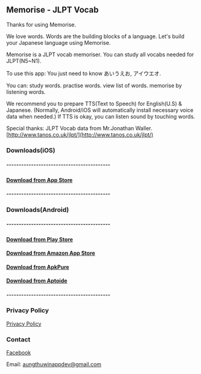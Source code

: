 ## Memorise - JLPT Vocab
Thanks for using Memorise.

We love words.
Words are the building blocks of a language.
Let's build your Japanese language using Memorise.

Memorise is a JLPT vocab memoriser.
You can study all vocabs needed for JLPT(N5~N1).

To use this app:
You just need to know 
あいうえお, アイウエオ.

You can:
study words.
practise words.
view list of words.
memorise by listening words.

We recommend you to prepare TTS(Text to Speech) for English(U.S) & Japanese.
(Normally, Android/iOS will automatically install necessary voice data when needed.)
If TTS is okay, you can listen sound by touching words.

Special thanks:
JLPT Vocab data from Mr.Jonathan Waller.
[http://www.tanos.co.uk/jlpt/](http://www.tanos.co.uk/jlpt/)

### Downloads(iOS)
##### ------------------------------------------
#### [Download from App Store](https://apps.apple.com/app/id1611173052)
##### ------------------------------------------
### Downloads(Android)
##### ------------------------------------------
#### [Download from Play Store](https://play.google.com/store/apps/details?id=com.atwappdev.memorise)
#### [Download from Amazon App Store](https://www.amazon.com/gp/product/B09ZVQ8J9Z)
#### [Download from ApkPure](https://apkpure.com/memorise-jlpt-vocab/com.atwappdev.memorise)
#### [Download from Aptoide](https://memorise.en.aptoide.com/app)
##### ------------------------------------------

### Privacy Policy
[Privacy Policy](https://atwappdev.github.io/memorise_privacy_policy)

### Contact
[Facebook](https://www.facebook.com/memoriseJlptVocab)

Email: aungthuwinappdev@gmail.com 
